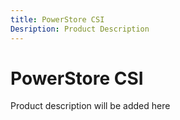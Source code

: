 ```yaml
---
title: PowerStore CSI
Desription: Product Description
---
```


# PowerStore CSI
Product description will be added here

